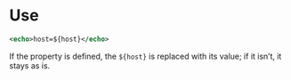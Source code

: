 # Use

```xml
<echo>host=${host}</echo>
```

If the property is defined, the `${host}` is replaced with its value; if it isn’t, it stays as is.

